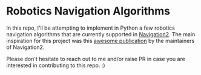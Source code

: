 # Robotics Navigation Algorithms

In this repo, I'll be attempting to implement in Python a few robotics navigation algorithms that are currently supported in [Navigation2](https://navigation.ros.org/). The main inspiration for this project was this [awesome publication](https://arxiv.org/pdf/2307.15236.pdf) by the maintainers of Navigation2.

Please don't hesitate to reach out to me and/or raise PR in case you are interested in contributing to this repo. :)

```{tableofcontents}
```
